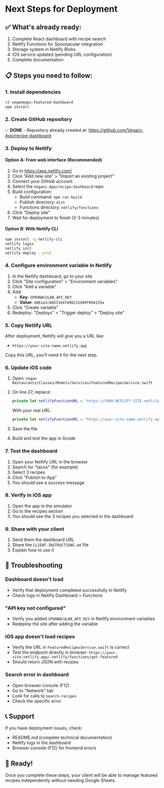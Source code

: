 # Next Steps for Deployment

## ✅ What's already ready:

1. Complete React dashboard with recipe search
2. Netlify Functions for Spoonacular integration
3. Storage system in Netlify Blobs
4. iOS service updated (pending URL configuration)
5. Complete documentation

## 📋 Steps you need to follow:

### 1. Install dependencies

```bash
cd veganmaps-featured-dashboard
npm install
```

### 2. Create GitHub repository

✅ **DONE** - Repository already created at: https://github.com/Vegani-App/recipe-dashboard

### 3. Deploy to Netlify

#### Option A: From web interface (Recommended)

1. Go to https://app.netlify.com/
2. Click "Add new site" > "Import an existing project"
3. Connect your GitHub account
4. Select the `Vegani-App/recipe-dashboard` repo
5. Build configuration:
   - Build command: `npm run build`
   - Publish directory: `dist`
   - Functions directory: `netlify/functions`
6. Click "Deploy site"
7. Wait for deployment to finish (2-3 minutes)

#### Option B: With Netlify CLI

```bash
npm install -g netlify-cli
netlify login
netlify init
netlify deploy --prod
```

### 4. Configure environment variable in Netlify

1. In the Netlify dashboard, go to your site
2. Click "Site configuration" > "Environment variables"
3. Click "Add a variable"
4. Add:
   - **Key**: `SPOONACULAR_API_KEY`
   - **Value**: `4861a1c88533447d98231d89f094135a`
5. Click "Create variable"
6. Redeploy: "Deploys" > "Trigger deploy" > "Deploy site"

### 5. Copy Netlify URL

After deployment, Netlify will give you a URL like:
- `https://your-site-name.netlify.app`

Copy this URL, you'll need it for the next step.

### 6. Update iOS code

1. Open: `Vegan Restaurants/Classes/Models/Services/FeaturedRecipesService.swift`

2. On line 27, replace:
   ```swift
   private let netlifyFunctionURL = "https://YOUR-NETLIFY-SITE.netlify.app/.netlify/functions/get-featured"
   ```

   With your real URL:
   ```swift
   private let netlifyFunctionURL = "https://your-site-name.netlify.app/.netlify/functions/get-featured"
   ```

3. Save the file

4. Build and test the app in Xcode

### 7. Test the dashboard

1. Open your Netlify URL in the browser
2. Search for "tacos" (for example)
3. Select 3 recipes
4. Click "Publish to App"
5. You should see a success message

### 8. Verify in iOS app

1. Open the app in the simulator
2. Go to the recipes section
3. You should see the 3 recipes you selected in the dashboard

### 9. Share with your client

1. Send them the dashboard URL
2. Share the `CLIENT-INSTRUCTIONS.md` file
3. Explain how to use it

## 🐛 Troubleshooting

### Dashboard doesn't load
- Verify that deployment completed successfully in Netlify
- Check logs in Netlify Dashboard > Functions

### "API key not configured"
- Verify you added `SPOONACULAR_API_KEY` in Netlify environment variables
- Redeploy the site after adding the variable

### iOS app doesn't load recipes
- Verify the URL in `FeaturedRecipesService.swift` is correct
- Test the endpoint directly in browser: `https://your-site.netlify.app/.netlify/functions/get-featured`
- Should return JSON with recipes

### Search error in dashboard
- Open browser console (F12)
- Go to "Network" tab
- Look for calls to `search-recipes`
- Check the specific error

## 📞 Support

If you have deployment issues, check:
- README.md (complete technical documentation)
- Netlify logs in the dashboard
- Browser console (F12) for frontend errors

## 🎉 Ready!

Once you complete these steps, your client will be able to manage featured recipes independently without needing Google Sheets.
